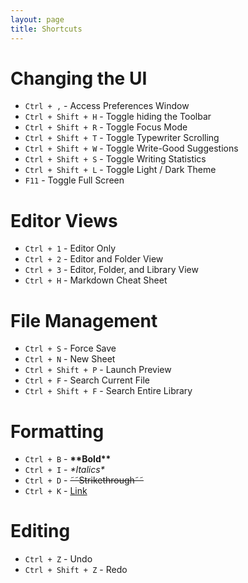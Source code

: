 ```yaml
---
layout: page
title: Shortcuts
---
```


# Changing the UI

* `Ctrl + ,` - Access Preferences Window
* `Ctrl + Shift + H` - Toggle hiding the Toolbar
* `Ctrl + Shift + R` - Toggle Focus Mode
* `Ctrl + Shift + T` - Toggle Typewriter Scrolling
* `Ctrl + Shift + W` - Toggle Write-Good Suggestions
* `Ctrl + Shift + S` - Toggle Writing Statistics
* `Ctrl + Shift + L` - Toggle Light / Dark Theme
* `F11` - Toggle Full Screen

# Editor Views

* `Ctrl + 1` - Editor Only
* `Ctrl + 2` - Editor and Folder View
* `Ctrl + 3` - Editor, Folder, and Library View
* `Ctrl + H` - Markdown Cheat Sheet

# File Management

* `Ctrl + S` - Force Save
* `Ctrl + N` - New Sheet
* `Ctrl + Shift + P` - Launch Preview
* `Ctrl + F` - Search Current File
* `Ctrl + Shift + F` - Search Entire Library

# Formatting

* `Ctrl + B` - **\*\*Bold\*\***
* `Ctrl + I` - *\*Italics\**
* `Ctrl + D` - ~~&tilde;&tilde;Strikethrough&tilde;&tilde;~~
* `Ctrl + K` - [Link](/shortcuts/#Formatting)

# Editing

* `Ctrl + Z` - Undo
* `Ctrl + Shift + Z` - Redo